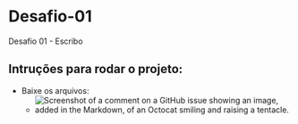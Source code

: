 # Desafio-01
 Desafio 01 - Escribo

## Intruções para rodar o projeto:
* Baixe os arquivos:
  - ![Screenshot of a comment on a GitHub issue showing an image, added in the Markdown, of an Octocat smiling and raising a tentacle.](https://myoctocat.com/assets/images/base-octocat.svg)
  
